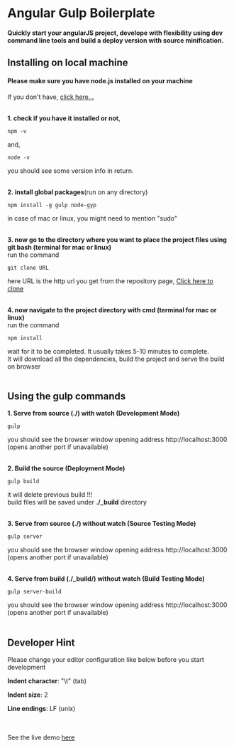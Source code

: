 <h1>Angular Gulp Boilerplate</h1>

<b>Quickly start your angularJS project, develope with flexibility using dev command line tools and build a deploy version with source minification.</b>
<br>

<h2>Installing on local machine</h2>

<h4>Please make sure you have node.js installed on your machine</h4>
If you don't have, <a href="https://nodejs.org/" >click here...</a>
<br><br>


<b>1. check if you have it installed or not</b>,

	npm -v

and,

	node -v

you should see some version info in return.<br><br>

<b>2. install global packages</b>(run on any directory)

	npm install -g gulp node-gyp

in case of mac or linux, you might need to mention "sudo"<br><br>


<b>3. now go to the directory where you want to place the project files using git bash (terminal for mac or linux)</b><br>
run the command

	git clone URL

here URL is the http url you get from the repository page, <a href="https://github.com/tanmoythander/angular-gulp-boilerplate">Click here to clone</a><br><br>

<b>4. now navigate to the project directory with cmd (terminal for mac or linux)</b><br>
run the command

	npm install
	
wait for it to be completed. It usually takes 5-10 minutes to complete.<br>
It will download all the dependencies, build the project and serve the build on browser<br><br>

<h2>Using the gulp commands</h2>

<b>1. Serve from source (<b>./</b>) with watch (Development Mode)</b>

	gulp

you should see the browser window opening address http://localhost:3000 (opens another port if unavailable)<br><br>

<b>2. Build the source (Deployment Mode)</b>

	gulp build

it will delete previous build !!!<br>
build files will be saved under <b>./_build</b> directory<br><br>

<b>3. Serve from source (<b>./</b>) without watch (Source Testing Mode)</b>

	gulp server

you should see the browser window opening address http://localhost:3000 (opens another port if unavailable)<br><br>

<b>4. Serve from build (<b>./_build/</b>) without watch (Build Testing Mode)</b>

	gulp server-build

you should see the browser window opening address http://localhost:3000 (opens another port if unavailable)<br><br>

<h2>Developer Hint</h2>

Please change your editor configuration like below before you start development

<b>Indent character</b>: "\t" (tab)

<b>Indent size</b>: 2

<b>Line endings</b>: LF (unix)

<br><br>See the live demo <a href="https://angular.tanmoythander.info">here</a>
